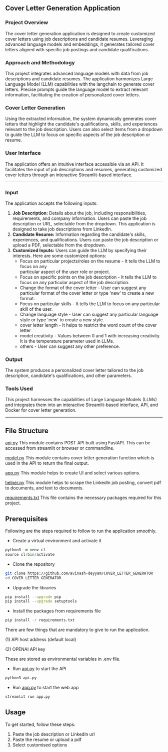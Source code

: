## Cover Letter Generation Application

### Project Overview
The cover letter generation application is designed to create customized cover letters using job descriptions and candidate resumes. Leveraging advanced language models and embeddings, it generates tailored cover letters aligned with specific job postings and candidate qualifications.

### Approach and Methodology
This project integrates advanced language models with data from job descriptions and candidate resumes. The application harmonizes Large Language Model (LLM) capabilities with the langchain to generate cover letters. Precise prompts guide the language model to extract relevant information, facilitating the creation of personalized cover letters.

### Cover Letter Generation
Using the extracted information, the system dynamically generates cover letters that highlight the candidate's qualifications, skills, and experiences relevant to the job description. Users can also select items from a dropdown to guide the LLM to focus on specific aspects of the job description or resume.

### User Interface
The application offers an intuitive interface accessible via an API. It facilitates the input of job descriptions and resumes, generating customized cover letters through an interactive Streamlit-based interface.

---

### Input
The application accepts the following inputs:
1. **Job Description:** Details about the job, including responsibilities, requirements, and company information. Users can paste the job description or URL, selectable from the dropdown. This application is designed to take job descriptions from LinkedIn.
2. **Candidate Resume:** Information regarding the candidate's skills, experiences, and qualifications. Users can paste the job description or upload a PDF, selectable from the dropdown.
3. **Customized Inputs:** Users can guide the LLM by specifying their interests. Here are some customized options:
   - Focus on particular projects/roles on the resume - It tells the LLM to focus on any     
     particular aspect of the user role or project.
   - Focus on specific points on the job description - It tells the LLM to focus on any 
     particular aspect of the job description.
   - Change the format of the cover letter - User can suggest any particular format of the cover 
     letter or type 'new' to create a new format.
   - Focus on particular skills - It tells the LLM to focus on any particular skill of the user.
   - Change language style - User can suggest any particular language style or type 'new' to 
     create a new style.
   - cover letter length - It helps to restrict the word count of the cover letter
   - model creativity - Values between 0 and 1 with increasing creativity. It is the temperature 
     parameter used in LLMs.
   - others - User can suggest any other preference.

### Output
The system produces a personalized cover letter tailored to the job description, candidate's qualifications, and other parameters.

### Tools Used
This project harnesses the capabilities of Large Language Models (LLMs) and integrates them into an interactive Streamlit-based interface, API, and Docker for cover letter generation.

---

## File Structure

[api.py](api.py) This module contains POST API built using FastAPI. This can be accessed from streamlit or browser or commandline.

[model.py](model.py) This module contains cover letter generation function which is used in the API to return the final output.

[app.py](app.py) This module helps to create UI and select various options.

[helper.py](helper) This module helps to scrape the LinkedIn job posting, convert pdf to documents, and text to documents.

[requirements.txt](requirements.txt) This file contains the necessary packages required for this project.


## Prerequisites

Following are the steps required to follow to run the application smoothly.

* Create a virtual environment and activate it
```python
python3 -m venv cl
source cl/bin/activate 
```

* Clone the repository
```bash
git clone https://github.com/avinash-deyyam/COVER_LETTER_GENERATOR
cd COVER_LETTER_GENERATOR
```

* Upgrade the libraries
```bash
pip install --upgrade pip
pip install --upgrade setuptools
```

* Install the packages from requirements file
```bash
pip install -r requirements.txt
```
  
There are few things that are mandatory to give to run the application.

(1) API host address (default local)

(2) OPENAI API key

These are stored as environmental variables in .env file.

* Run [api.py](api.py) to start the API
```bash
python3 api.py
```

* Run [app.py](app.py) to start the web app
```bash
streamlit run app.py
```

## Usage
To get started, follow these steps:

1. Paste the job description or LinkedIn url
2. Paste the resume or upload a pdf
3. Select customised options 


